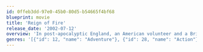 ```yaml
---
id: 0ffeb3dd-97e0-45b0-80d5-b54665f4bf68
blueprint: movie
title: 'Reign of Fire'
release_date: '2002-07-12'
overview: 'In post-apocalyptic England, an American volunteer and a British survivor team up to fight off a brood of fire-breathing dragons seeking to return to global dominance after centuries of rest underground. The Brit -- leading a clan of survivors to hunt down the King of the Dragons -- has much at stake: His mother was killed by a dragon, but his love is still alive.'
genres: '[{"id": 12, "name": "Adventure"}, {"id": 28, "name": "Action"}, {"id": 14, "name": "Fantasy"}]'
---
```

